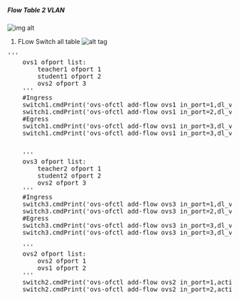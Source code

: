 ##### Flow Table 2 VLAN 

![img alt](https://github.com/syaifulahdan/mininet/blob/master/finalp-ppj/image/Screenshot%20from%202016-05-03%2003:40:45.png)



1.  FLow Switch all table
![alt tag](https://github.com/syaifulahdan/mininet/blob/master/finalp-ppj/image/Screenshot%20from%202016-05-03%2003:42:01.png)
<pre>
'''
    ovs1 ofport list:
        teacher1 ofport 1
        student1 ofport 2
        ovs2 ofport 3
    '''
    #Ingress
    switch1.cmdPrint('ovs-ofctl add-flow ovs1 in_port=1,dl_vlan=0xffff,actions=mod_vlan_vid:100,output:3')
    switch1.cmdPrint('ovs-ofctl add-flow ovs1 in_port=2,dl_vlan=0xffff,actions=mod_vlan_vid:200,output:3')
    #Egress
    switch1.cmdPrint('ovs-ofctl add-flow ovs1 in_port=3,dl_vlan=100,actions=strip_vlan,output:1')
    switch1.cmdPrint('ovs-ofctl add-flow ovs1 in_port=3,dl_vlan=200,actions=strip_vlan,output:2')


    '''
    ovs3 ofport list:
        teacher2 ofport 1
        student2 ofport 2
        ovs2 ofport 3
    '''
    #Ingress
    switch3.cmdPrint('ovs-ofctl add-flow ovs3 in_port=1,dl_vlan=0xffff,actions=mod_vlan_vid:100,output:3')
    switch3.cmdPrint('ovs-ofctl add-flow ovs3 in_port=2,dl_vlan=0xffff,actions=mod_vlan_vid:200,output:3')
    #Egress
    switch3.cmdPrint('ovs-ofctl add-flow ovs3 in_port=3,dl_vlan=100,actions=strip_vlan,output:1')
    switch3.cmdPrint('ovs-ofctl add-flow ovs3 in_port=3,dl_vlan=200,actions=strip_vlan,output:2')

    '''
    ovs2 ofport list:
        ovs2 ofport 1
        ovs1 ofport 2
    '''
    switch2.cmdPrint('ovs-ofctl add-flow ovs2 in_port=1,actions=output:2')
    switch2.cmdPrint('ovs-ofctl add-flow ovs2 in_port=2,actions=output:1')

<pre/>
